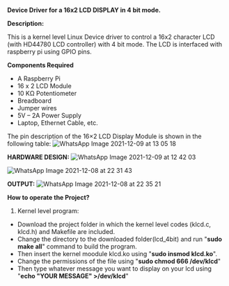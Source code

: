 **Device Driver for a 16x2 LCD DISPLAY in 4 bit mode.**

**Description:**

This is a kernel level Linux Device driver to control a 16x2 character LCD (with HD44780 LCD controller) with 4 bit mode. The LCD is interfaced with raspberry pi using GPIO pins.


**Components Required**
* A Raspberry Pi
* 16 x 2 LCD Module
* 10 KΩ Potentiometer
* Breadboard
* Jumper wires
* 5V – 2A Power Supply
* Laptop, Ethernet Cable, etc.

The pin description of the 16×2 LCD Display Module is shown in the following table:
![WhatsApp Image 2021-12-09 at 13 05 18](https://user-images.githubusercontent.com/91193582/145353592-964aa964-5452-46bf-9cd4-81c7c0ea5f0e.jpeg)


**HARDWARE DESIGN:**
![WhatsApp Image 2021-12-09 at 12 42 03](https://user-images.githubusercontent.com/91193582/145350653-c5740613-2254-4f52-b469-4019572dd807.jpeg)

![WhatsApp Image 2021-12-08 at 22 31 43](https://user-images.githubusercontent.com/91193582/145343593-26f51f67-99d8-431e-a07a-a775c554002e.jpeg)

**OUTPUT:**
![WhatsApp Image 2021-12-08 at 22 35 21](https://user-images.githubusercontent.com/91193582/145343517-e06864af-27f4-4ecf-b341-6b63e015ed07.jpeg)

**How to operate the Project?**
1) Kernel level program:
* Download the project folder in which the kernel level codes (klcd.c, klcd.h) and Makefile are included.
* Change the directory to the downloaded folder(lcd_4bit) and run "**sudo make all**" command to build the program.
* Then insert the kernel moodule klcd.ko using "**sudo insmod klcd.ko**".
* Change the permissions of the file using "**sudo chmod 666 /dev/klcd**"
* Then type whatever message you want to display on your lcd using "**echo "YOUR MESSAGE" >/dev/klcd**"

